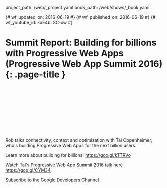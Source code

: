 project_path: /web/_project.yaml
book_path: /web/shows/_book.yaml

{# wf_updated_on: 2016-06-19 #}
{# wf_published_on: 2016-06-19 #}
{# wf_youtube_id: kxE4bLSC-xw #}

# Summit Report: Building for billions with Progressive Web Apps (Progressive Web App Summit 2016) {: .page-title }


<div class="video-wrapper">
  <iframe class="devsite-embedded-youtube-video" data-video-id="kxE4bLSC-xw"
          data-autohide="1" data-showinfo="0" frameborder="0" allowfullscreen>
  </iframe>
</div>


Rob talks connectivity, context and optimization with Tal Oppenheimer, who's building Progressive Web Apps for the next billion users.

Learn more about building for billions: https://goo.gl/kTTRVo

Watch Tal's Progressive Web App Summit 2016 talk here https://goo.gl/CYM34j

[Subscribe](https://goo.gl/LLLNvf) to the Google Developers Channel
